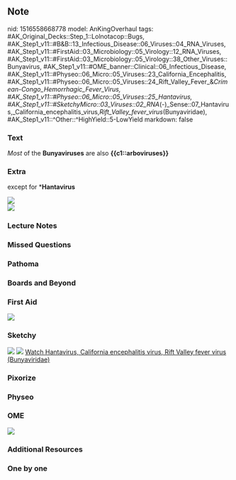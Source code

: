 ## Note
nid: 1516558668778
model: AnKingOverhaul
tags: #AK_Original_Decks::Step_1::Lolnotacop::Bugs, #AK_Step1_v11::#B&B::13_Infectious_Disease::06_Viruses::04_RNA_Viruses, #AK_Step1_v11::#FirstAid::03_Microbiology::05_Virology::12_RNA_Viruses, #AK_Step1_v11::#FirstAid::03_Microbiology::05_Virology::38_Other_Viruses::Bunyavirus, #AK_Step1_v11::#OME_banner::Clinical::06_Infectious_Disease, #AK_Step1_v11::#Physeo::06_Micro::05_Viruses::23_California_Encephalitis, #AK_Step1_v11::#Physeo::06_Micro::05_Viruses::24_Rift_Valley_Fever_&_Crimean-Congo_Hemorrhagic_Fever_Virus, #AK_Step1_v11::#Physeo::06_Micro::05_Viruses::25_Hantavirus, #AK_Step1_v11::#SketchyMicro::03_Viruses::02_RNA_(-)_Sense::07_Hantavirus,_California_encephalitis_virus,_Rift_Valley_fever_virus_(Bunyaviridae), #AK_Step1_v11::^Other::^HighYield::5-LowYield
markdown: false

### Text
<i>Most</i> of the <b>Bunyaviruses</b> are also
<b>{{c1::arboviruses}}</b>

### Extra
except for *<b>Hantavirus</b>
<div><img src="paste-6111738462307.jpg"></div>
<div><img src="paste-6124623364574.jpg"></div>

### Lecture Notes


### Missed Questions


### Pathoma


### Boards and Beyond


### First Aid
<img src="paste-10239202033667.jpg">

### Sketchy
<img src="paste-56152402427907.jpg"> <img src=
"paste-f074d38731b34c06fd0c0953ac9829b8588eedde.png"> <a href=
"https://dashboard.sketchy.com/study/medical/courses/medical-microbiology/units/medical-microbiology-viruses/videos/medical-microbiology-viruses-rna-viruses-negative-sense-hantavirus-california-encephalitis-virus-rift-valley-fever-virus-bunyaviridae?utm_source=anki&utm_medium=partnership&utm_campaign=february_update&utm_content=medical">
Watch Hantavirus, California encephalitis virus, Rift Valley fever
virus (Bunyaviridae)</a>

### Pixorize


### Physeo


### OME
<div class="ome-widget">
  <a href=
  "https://onlinemeded.org/spa/infectious-disease?ref=anki"><img src="_OME_AnkiFlashcards_Topic_3.png"></a>
</div>

### Additional Resources


### One by one

